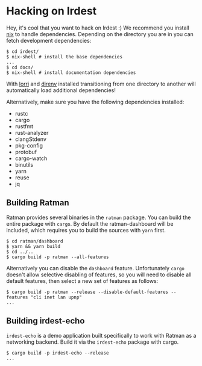 # Hacking on Irdest

Hey, it's cool that you want to hack on Irdest :) We recommend you
install [nix](https://nixos.org) to handle dependencies.  Depending on
the directory you are in you can fetch development dependencies:

```console
$ cd irdest/
$ nix-shell # install the base dependencies
...
$ cd docs/
$ nix-shell # install documentation dependencies
```

With [lorri] and [direnv] installed transitioning from one directory
to another will automatically load additional dependencies!

[lorri]: https://github.com/target/lorri
[direnv]: https://direnv.net/

Alternatively, make sure you have the following dependencies
installed:

- rustc
- cargo
- rustfmt
- rust-analyzer
- clangStdenv
- pkg-config
- protobuf 
- cargo-watch
- binutils
- yarn
- reuse
- jq


## Building Ratman

Ratman provides several binaries in the `ratman` package.  You can
build the entire package with `cargo`.  By default the
ratman-dashboard will be included, which requires you to build the
sources with `yarn` first.

```console
$ cd ratman/dashboard
$ yarn && yarn build
$ cd ../..
$ cargo build -p ratman --all-features
```

Alternatively you can disable the `dashboard` feature.  Unfortunately
`cargo` doesn't allow selective disabling of features, so you will
need to disable all default features, then select a new set of
features as follows:

```console
$ cargo build -p ratman --release --disable-default-features --features "cli inet lan upnp"
...
```


## Building irdest-echo

`irdest-echo` is a demo application built specifically to work with
Ratman as a networking backend.  Build it via the `irdest-echo`
package with cargo.

```console
$ cargo build -p irdest-echo --release
...
```
